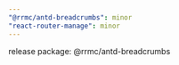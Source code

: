 ```yaml
---
"@rrmc/antd-breadcrumbs": minor
"react-router-manage": minor
---
```


release package: @rrmc/antd-breadcrumbs
